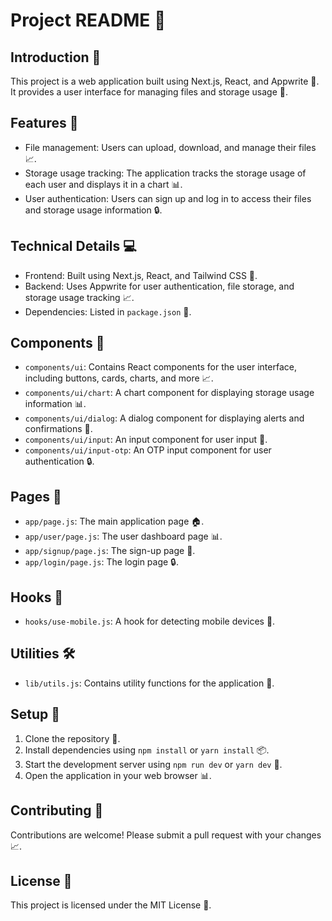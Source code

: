 **Project README** 📄
================

**Introduction** 🤔
---------------

This project is a web application built using Next.js, React, and Appwrite 🚀. It provides a user interface for managing files and storage usage 📁.

**Features** 🎉
------------

* File management: Users can upload, download, and manage their files 📈.
* Storage usage tracking: The application tracks the storage usage of each user and displays it in a chart 📊.
* User authentication: Users can sign up and log in to access their files and storage usage information 🔒.

**Technical Details** 💻
--------------------

* Frontend: Built using Next.js, React, and Tailwind CSS 🎨.
* Backend: Uses Appwrite for user authentication, file storage, and storage usage tracking 📈.
* Dependencies: Listed in `package.json` 📝.

**Components** 🧩
--------------

* `components/ui`: Contains React components for the user interface, including buttons, cards, charts, and more 📈.
* `components/ui/chart`: A chart component for displaying storage usage information 📊.
* `components/ui/dialog`: A dialog component for displaying alerts and confirmations 📣.
* `components/ui/input`: An input component for user input 📝.
* `components/ui/input-otp`: An OTP input component for user authentication 🔒.

**Pages** 📄
---------

* `app/page.js`: The main application page 🏠.
* `app/user/page.js`: The user dashboard page 📊.
* `app/signup/page.js`: The sign-up page 📝.
* `app/login/page.js`: The login page 🔒.

**Hooks** 🔩
---------

* `hooks/use-mobile.js`: A hook for detecting mobile devices 📱.

**Utilities** 🛠️
-------------

* `lib/utils.js`: Contains utility functions for the application 📝.

**Setup** 🚀
--------

1. Clone the repository 📁.
2. Install dependencies using `npm install` or `yarn install` 📦.
3. Start the development server using `npm run dev` or `yarn dev` 🚀.
4. Open the application in your web browser 📊.

**Contributing** 🤝
------------

Contributions are welcome! Please submit a pull request with your changes 📈.

**License** 📜
-------

This project is licensed under the MIT License 📜.